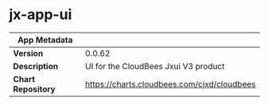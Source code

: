 # jx-app-ui

|App Metadata||
|---|---|
| **Version** | 0.0.62 |
| **Description** | UI for the CloudBees Jxui V3 product |
| **Chart Repository** | https://charts.cloudbees.com/cjxd/cloudbees |
